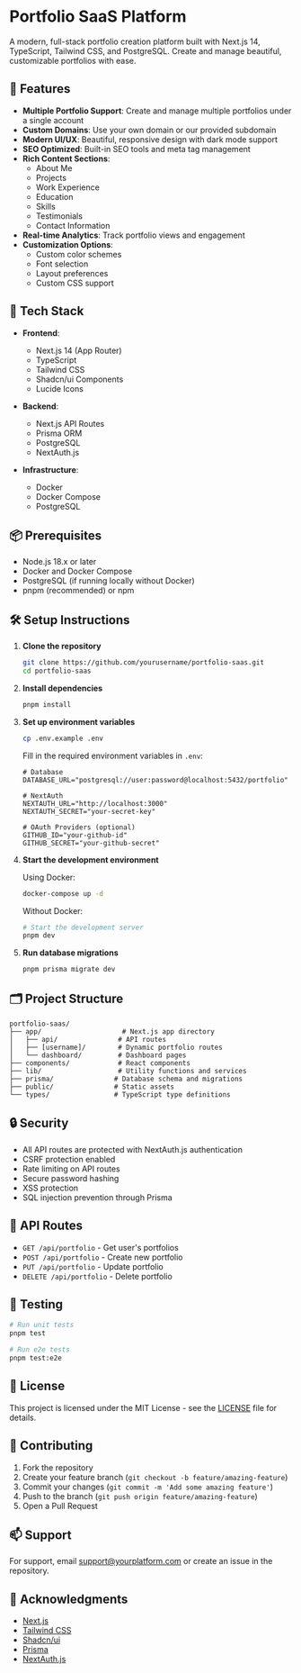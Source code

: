 # Portfolio SaaS Platform

A modern, full-stack portfolio creation platform built with Next.js 14, TypeScript, Tailwind CSS, and PostgreSQL. Create and manage beautiful, customizable portfolios with ease.

## 🌟 Features

- **Multiple Portfolio Support**: Create and manage multiple portfolios under a single account
- **Custom Domains**: Use your own domain or our provided subdomain
- **Modern UI/UX**: Beautiful, responsive design with dark mode support
- **SEO Optimized**: Built-in SEO tools and meta tag management
- **Rich Content Sections**:
  - About Me
  - Projects
  - Work Experience
  - Education
  - Skills
  - Testimonials
  - Contact Information
- **Real-time Analytics**: Track portfolio views and engagement
- **Customization Options**:
  - Custom color schemes
  - Font selection
  - Layout preferences
  - Custom CSS support

## 🚀 Tech Stack

- **Frontend**:
  - Next.js 14 (App Router)
  - TypeScript
  - Tailwind CSS
  - Shadcn/ui Components
  - Lucide Icons

- **Backend**:
  - Next.js API Routes
  - Prisma ORM
  - PostgreSQL
  - NextAuth.js

- **Infrastructure**:
  - Docker
  - Docker Compose
  - PostgreSQL

## 📦 Prerequisites

- Node.js 18.x or later
- Docker and Docker Compose
- PostgreSQL (if running locally without Docker)
- pnpm (recommended) or npm

## 🛠️ Setup Instructions

1. **Clone the repository**
   ```bash
   git clone https://github.com/yourusername/portfolio-saas.git
   cd portfolio-saas
   ```

2. **Install dependencies**
   ```bash
   pnpm install
   ```

3. **Set up environment variables**
   ```bash
   cp .env.example .env
   ```
   Fill in the required environment variables in `.env`:
   ```env
   # Database
   DATABASE_URL="postgresql://user:password@localhost:5432/portfolio"

   # NextAuth
   NEXTAUTH_URL="http://localhost:3000"
   NEXTAUTH_SECRET="your-secret-key"

   # OAuth Providers (optional)
   GITHUB_ID="your-github-id"
   GITHUB_SECRET="your-github-secret"
   ```

4. **Start the development environment**

   Using Docker:
   ```bash
   docker-compose up -d
   ```

   Without Docker:
   ```bash
   # Start the development server
   pnpm dev
   ```

5. **Run database migrations**
   ```bash
   pnpm prisma migrate dev
   ```

## 🗂️ Project Structure

```
portfolio-saas/
├── app/                    # Next.js app directory
│   ├── api/               # API routes
│   ├── [username]/        # Dynamic portfolio routes
│   └── dashboard/         # Dashboard pages
├── components/            # React components
├── lib/                   # Utility functions and services
├── prisma/               # Database schema and migrations
├── public/               # Static assets
└── types/                # TypeScript type definitions
```

## 🔒 Security

- All API routes are protected with NextAuth.js authentication
- CSRF protection enabled
- Rate limiting on API routes
- Secure password hashing
- XSS protection
- SQL injection prevention through Prisma

## 🚥 API Routes

- `GET /api/portfolio` - Get user's portfolios
- `POST /api/portfolio` - Create new portfolio
- `PUT /api/portfolio` - Update portfolio
- `DELETE /api/portfolio` - Delete portfolio

## 🧪 Testing

```bash
# Run unit tests
pnpm test

# Run e2e tests
pnpm test:e2e
```

## 📝 License

This project is licensed under the MIT License - see the [LICENSE](LICENSE) file for details.

## 🤝 Contributing

1. Fork the repository
2. Create your feature branch (`git checkout -b feature/amazing-feature`)
3. Commit your changes (`git commit -m 'Add some amazing feature'`)
4. Push to the branch (`git push origin feature/amazing-feature`)
5. Open a Pull Request

## 📫 Support

For support, email support@yourplatform.com or create an issue in the repository.

## 🙏 Acknowledgments

- [Next.js](https://nextjs.org/)
- [Tailwind CSS](https://tailwindcss.com/)
- [Shadcn/ui](https://ui.shadcn.com/)
- [Prisma](https://www.prisma.io/)
- [NextAuth.js](https://next-auth.js.org/)



